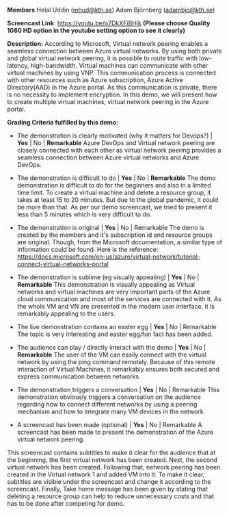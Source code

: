 **Members**
Helal Uddin (mhud@kth.se)
Adam Björnberg (adambjo@kth.se)

**Screencast Link**: https://youtu.be/o7DkXFiBHjk **(Please choose Quality 1080 HD option in the youtube setting option to see it clearly)**

**Description:**
According to Microsoft, Virtual network peering enables a seamless connection between Azure virtual networks. By using both private and global virtual network peering, it is possible to route traffic with low-latency, high-bandwidth. Virtual machines can communicate with other virtual machines by using VNP. This communication process is connected with other resources such as Azure subscription, Azure Active Directory(AAD) in the Azure portal. As this communication is private, there is no necessity to implement encryption. In this demo, we will present how to create multiple virtual machines, virtual network peering in the Azure portal.


**Grading Criteria fulfilled by this demo:**

- The demonstration is clearly motivated (why it matters for Devops?) | **Yes** | No | **Remarkable**
Azure DevOps and Virtual network peering are closely connected with each other as virtual network peering provides a seamless connection between Azure virtual networks and Azure DevOps.

- The demonstration is difficult to do | **Yes** | No | **Remarkable**
The demo demonstration is difficult to do for the beginners and also in a limited time limit. To create a virtual machine and delete a resource group, it takes at least 15 to 20 minutes. But due to the global pandemic, it could be more than that. As per our demo screencast, we tried to present it less than 5 minutes which is very difficult to do.

- The demonstration is original | **Yes** | No | Remarkable
The demo is created by the members and it's subscription id and resource groups are original. 
Though, from the Microsoft documentation, a similar type of information could be found. Here is the reference: https://docs.microsoft.com/en-us/azure/virtual-network/tutorial-connect-virtual-networks-portal

- The demonstration is sublime (eg visually appealing) | **Yes** | No | **Remarkable**
This demonstration is visually appealing as Virtual networks and virtual machines are very important parts of the Azure cloud communication and most of the services are connected with it. As the whole VM and VN are presented in the modern user interface, it is remarkably appealing to the users.

- The live demonstration contains an easter egg | **Yes** | No | Remarkable
The topic is very interesting and easter egg/fun fact has been added.

- The audience can play / directly interact with the demo | **Yes** | No | **Remarkable**
The user of the VM can easily connect with the virtual network by using the ping command remotely. Because of this remote interaction of Virtual Machines, it remarkably ensures both secured and express communication between networks. 

- The demonstration triggers a conversation | **Yes** | No | Remarkable
This demonstration obviously triggers a conversation on the audience regarding how to connect different networks by using a peering mechanism and how to integrate many VM devices in the network.

- A screencast has been made (optional) | **Yes** | No | Remarkable
A screencast has been made to present the demonstration of the Azure virtual network peering.

This screencast contains subtitles to make it clear for the audience that at the beginning, the first virtual network has been created. Next, the second virtual network has been created. Following that, network peering has been created in the Virtual network 1 and added VM into it. To make it clear, subtitles are visible under the screencast and change it according to the screencast. Finally, Take home message has been given by stating that deleting a resource group can help to reduce unnecessary costs and that has to be done after competing for demo.
